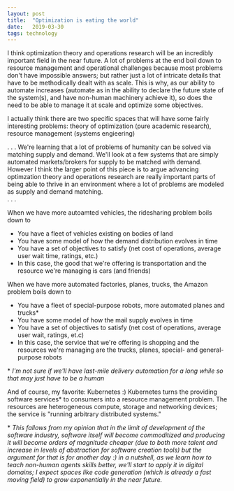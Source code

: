 ```yaml
---
layout: post
title:  "Optimization is eating the world"
date:   2019-03-30
tags: technology
---
```


I think optimization theory and operations research will be an incredibly important field in the near future. 
A lot of problems at the end boil down to resource management and operational challenges because most problems don't have impossible answers; but rather just a lot of intricate details that have to be methodically dealt with as scale.
This is why, as our ability to automate increases (automate as in the ability to declare the future state of the system(s), and have non-human machinery achieve it), so does the need to be able to manage it at scale and optimize some objectives.

I actually think there are two specific spaces that will have some fairly interesting problems: theory of optimization (pure academic research), resource management (systems engieering)

. . .
We're learning that a lot of problems of humanity can be solved via matching supply and demand. We'll look at a few systems that are simply automated markets/brokers for supply to be matched with demand. 
However I think the larger point of this piece is to argue advancing optimzation theory and operations research are really important parts of being able to thrive in an environment where a lot of problems are modeled as supply and demand matching.   
. . .

When we have more autoamted vehicles, the ridesharing problem boils down to 

* You have a fleet of vehicles existing on bodies of land
* You have some model of how the demand distribution evolves in time
* You have a set of objectives to satisfy (net cost of operations, average user wait time, ratings, etc.)
* In this case, the good that we're offering is transportation and the resource we're managing is cars (and friends)


When we have more automated factories, planes, trucks, the Amazon problem boils down to

* You have a fleet of special-purpose robots, more automated planes and trucks*
* You have some model of how the mail supply evolves in time
* You have a set of objectives to satisfy (net cost of operations, average user wait, ratings, et.c)
* In this case, the service that we're offering is shopping and the resources we're managing are the trucks, planes, special- and general-purpose robots  

\* _I'm not sure if we'll have last-mile delivery automation for a long while so that may just have to be a human_

And of course, my favorite: Kubernetes :)
Kubernetes turns the providing software services* to consumers into a resource management problem. 
The resources are heterogeneous compute, storage and networking devices; the service is "running arbitrary distributed systems."

\* _This fallows from my opinion that in the limit of development of the software industry, software itself will become commoditized and producing it will become orders of magnitude cheaper (due to both more talent and increase in levels of abstraction for software creation tools) but the argument for that is for another day :) in a nutshell, as we learn how to teach non-human agents skills better, we'll start to apply it in digital domains; I expect spaces like code generation (which is already a fast moving field) to grow exponentially in the near future._
